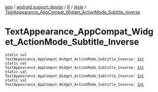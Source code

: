 [app](../../../index.md) / [android.support.design](../../index.md) / [R](../index.md) / [style](index.md) / [TextAppearance_AppCompat_Widget_ActionMode_Subtitle_Inverse](.)

# TextAppearance_AppCompat_Widget_ActionMode_Subtitle_Inverse

`static val TextAppearance_AppCompat_Widget_ActionMode_Subtitle_Inverse: `[`Int`](https://kotlinlang.org/api/latest/jvm/stdlib/kotlin/-int/index.html)
`static val TextAppearance_AppCompat_Widget_ActionMode_Subtitle_Inverse: `[`Int`](https://kotlinlang.org/api/latest/jvm/stdlib/kotlin/-int/index.html)
`static val TextAppearance_AppCompat_Widget_ActionMode_Subtitle_Inverse: `[`Int`](https://kotlinlang.org/api/latest/jvm/stdlib/kotlin/-int/index.html)
`static val TextAppearance_AppCompat_Widget_ActionMode_Subtitle_Inverse: `[`Int`](https://kotlinlang.org/api/latest/jvm/stdlib/kotlin/-int/index.html)